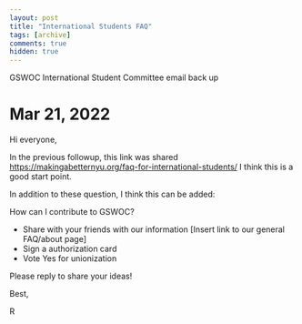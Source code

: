 ```yaml
---
layout: post
title: "International Students FAQ"
tags: [archive]
comments: true
hidden: true
---
```

GSWOC International Student Committee email back up

# Mar 21, 2022
Hi everyone,

In the previous followup, this link was shared https://makingabetternyu.org/faq-for-international-students/
I think this is a good start point.

In addition to these question, I think this can be added:

How can I contribute to GSWOC?
* Share with your friends with our information [Insert link to our general FAQ/about page]
* Sign a authorization card
* Vote Yes for unionization

Please reply to share your ideas!

Best,

R